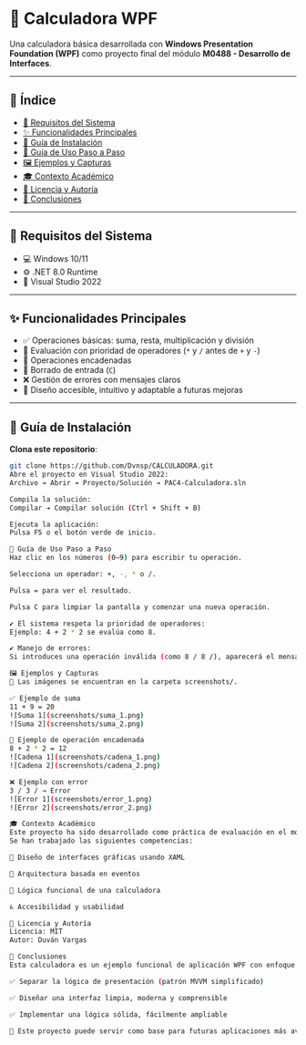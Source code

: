 ﻿# 🧮 Calculadora WPF

Una calculadora básica desarrollada con **Windows Presentation Foundation (WPF)** como proyecto final del módulo **M0488 - Desarrollo de Interfaces**.

---

## 📑 Índice

- [🧰 Requisitos del Sistema](#-requisitos-del-sistema)
- [✨ Funcionalidades Principales](#-funcionalidades-principales)
- [🚀 Guía de Instalación](#-guía-de-instalación)
- [🧭 Guía de Uso Paso a Paso](#-guía-de-uso-paso-a-paso)
- [🖼️ Ejemplos y Capturas](#-ejemplos-y-capturas)
- [🎓 Contexto Académico](#-contexto-académico)
- [📜 Licencia y Autoría](#-licencia-y-autoría)
- [🧠 Conclusiones](#-conclusiones)

---

## 🧰 Requisitos del Sistema

- 💻 Windows 10/11  
- ⚙️ .NET 8.0 Runtime  
- 🧩 Visual Studio 2022  

---

## ✨ Funcionalidades Principales

- ✅ Operaciones básicas: suma, resta, multiplicación y división  
- 🔄 Evaluación con prioridad de operadores (`*` y `/` antes de `+` y `-`)  
- 🔗 Operaciones encadenadas  
- 🧼 Borrado de entrada (`C`)  
- ❌ Gestión de errores con mensajes claros  
- 🎨 Diseño accesible, intuitivo y adaptable a futuras mejoras  

---

## 🚀 Guía de Instalación

 **Clona este repositorio**:

   ```bash
   git clone https://github.com/Dvnsp/CALCULADORA.git
Abre el proyecto en Visual Studio 2022:
Archivo ➔ Abrir ➔ Proyecto/Solución ➔ PAC4-Calculadora.sln

Compila la solución:
Compilar ➔ Compilar solución (Ctrl + Shift + B)

Ejecuta la aplicación:
Pulsa F5 o el botón verde de inicio.

🧭 Guía de Uso Paso a Paso
Haz clic en los números (0–9) para escribir tu operación.

Selecciona un operador: +, -, * o /.

Pulsa = para ver el resultado.

Pulsa C para limpiar la pantalla y comenzar una nueva operación.

✔️ El sistema respeta la prioridad de operadores:
Ejemplo: 4 + 2 * 2 se evalúa como 8.

✔️ Manejo de errores:
Si introduces una operación inválida (como 8 / 8 /), aparecerá el mensaje Error.

🖼️ Ejemplos y Capturas
📌 Las imágenes se encuentran en la carpeta screenshots/.

✅ Ejemplo de suma  
11 + 9 = 20  
![Suma 1](screenshots/suma_1.png)  
![Suma 2](screenshots/suma_2.png)  

🔄 Ejemplo de operación encadenada  
8 + 2 * 2 = 12  
![Cadena 1](screenshots/cadena_1.png)  
![Cadena 2](screenshots/cadena_2.png)  

❌ Ejemplo con error  
3 / 3 / → Error  
![Error 1](screenshots/error_1.png)  
![Error 2](screenshots/error_2.png)  

🎓 Contexto Académico
Este proyecto ha sido desarrollado como práctica de evaluación en el módulo M0488 - Desarrollo de Interfaces.
Se han trabajado las siguientes competencias:

🎨 Diseño de interfaces gráficas usando XAML

🔄 Arquitectura basada en eventos

🧠 Lógica funcional de una calculadora

♿ Accesibilidad y usabilidad

📜 Licencia y Autoría
Licencia: MIT
Autor: Duván Vargas

🧠 Conclusiones
Esta calculadora es un ejemplo funcional de aplicación WPF con enfoque en buenas prácticas de desarrollo de interfaces. Se ha logrado:

✅ Separar la lógica de presentación (patrón MVVM simplificado)

✅ Diseñar una interfaz limpia, moderna y comprensible

✅ Implementar una lógica sólida, fácilmente ampliable

🔧 Este proyecto puede servir como base para futuras aplicaciones más avanzadas, como calculadoras científicas, educativas o con historial de operaciones.